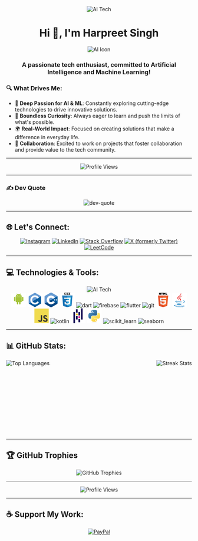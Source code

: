 <div align="center">
  <!-- Header Image as GIF -->
<!--   <img src="https://user-images.githubusercontent.com/74038190/212749447-bfb7e725-6987-49d9-ae85-2015e3e7cc41.gif" alt="AI Tech" width="90%" height="300"> -->
    <img src= "https://user-images.githubusercontent.com/74038190/212749447-bfb7e725-6987-49d9-ae85-2015e3e7cc41.gif" alt="AI Tech" width="90%" height="300" >
</div>



<h1 align="center" style="font-size: 70;">Hi 👋, I'm <strong>Harpreet Singh</strong></h1>



<div align="center">
  <!-- AI Icon -->
  <img src="https://img.icons8.com/color/48/000000/artificial-intelligence.png" alt="AI Icon"/>
  <h3 align="center">A passionate tech enthusiast, committed to Artificial Intelligence and Machine Learning!</h3>
</div>

### 🔍 What Drives Me:

- 🧠 **Deep Passion for AI & ML**: Constantly exploring cutting-edge technologies to drive innovative solutions.
- 🚀 **Boundless Curiosity**: Always eager to learn and push the limits of what's possible.
- 🌍 **Real-World Impact**: Focused on creating solutions that make a difference in everyday life.
- 🤝 **Collaboration**: Excited to work on projects that foster collaboration and provide value to the tech community.




---

<div align="center">
  <img src="https://komarev.com/ghpvc/?username=harpreet-03&color=brightgreen" alt="Profile Views" />
</div>



---



### ✍️ Dev Quote
<div align="center">
  <img src="https://quotes-github-readme.vercel.app/api?type=horizontal&theme=radical" alt="dev-quote">
</div>

---

## 🌐 Let's Connect:
<div align="center">
  <a href="https://instagram.com/itz_harpreet16"><img src="https://img.shields.io/badge/Instagram-%23E4405F.svg?logo=Instagram&logoColor=white" alt="Instagram" /></a>
  <a href="https://linkedin.com/in/harpreet16"><img src="https://img.shields.io/badge/LinkedIn-%230077B5.svg?logo=linkedin&logoColor=white" alt="LinkedIn" /></a>
  <a href="https://stackoverflow.com/users/20837096"><img src="https://img.shields.io/badge/-Stackoverflow-FE7A16?logo=stack-overflow&logoColor=white" alt="Stack Overflow" /></a>
  <a href="https://x.com/HarpreetGoraya0"><img src="https://img.shields.io/badge/X-black.svg?logo=X&logoColor=white" alt="X (formerly Twitter)" /></a>
  <a href="https://leetcode.com/itzharpreet/"><img src="https://img.shields.io/badge/LeetCode-%23FFA116.svg?logo=leetcode&logoColor=white" alt="LeetCode" /></a>
</div>

---

## 💻 Technologies & Tools:
<div align="center">
  <!-- Skills GIF Icon -->
  <img src="https://user-images.githubusercontent.com/74038190/212284087-bbe7e430-757e-4901-90bf-4cd2ce3e1852.gif" alt="AI Tech" width="80" height="80" />
  <br>
</div>
<div align="center">
 
  <img src="https://raw.githubusercontent.com/devicons/devicon/master/icons/android/android-original-wordmark.svg" alt="android" width="40" height="40"/> 
  <img src="https://raw.githubusercontent.com/devicons/devicon/master/icons/c/c-original.svg" alt="c" width="40" height="40"/> 
  <img src="https://raw.githubusercontent.com/devicons/devicon/master/icons/cplusplus/cplusplus-original.svg" alt="cplusplus" width="40" height="40"/> 
  <img src="https://raw.githubusercontent.com/devicons/devicon/master/icons/css3/css3-original-wordmark.svg" alt="css3" width="40" height="40"/> 
  <img src="https://www.vectorlogo.zone/logos/dartlang/dartlang-icon.svg" alt="dart" width="40" height="40"/> 
  <img src="https://www.vectorlogo.zone/logos/firebase/firebase-icon.svg" alt="firebase" width="40" height="40"/> 
  <img src="https://www.vectorlogo.zone/logos/flutterio/flutterio-icon.svg" alt="flutter" width="40" height="40"/> 
  <img src="https://www.vectorlogo.zone/logos/git-scm/git-scm-icon.svg" alt="git" width="40" height="40"/> 
  <img src="https://raw.githubusercontent.com/devicons/devicon/master/icons/html5/html5-original-wordmark.svg" alt="html5" width="40" height="40"/> 
  <img src="https://raw.githubusercontent.com/devicons/devicon/master/icons/java/java-original.svg" alt="java" width="40" height="40"/> 
  <img src="https://raw.githubusercontent.com/devicons/devicon/master/icons/javascript/javascript-original.svg" alt="javascript" width="40" height="40"/> 
  <img src="https://www.vectorlogo.zone/logos/kotlinlang/kotlinlang-icon.svg" alt="kotlin" width="40" height="40"/> 
  <img src="https://raw.githubusercontent.com/devicons/devicon/2ae2a900d2f041da66e950e4d48052658d850630/icons/pandas/pandas-original.svg" alt="pandas" width="40" height="40"/> 
  <img src="https://raw.githubusercontent.com/devicons/devicon/master/icons/python/python-original.svg" alt="python" width="40" height="40"/> 
  <img src="https://upload.wikimedia.org/wikipedia/commons/0/05/Scikit_learn_logo_small.svg" alt="scikit_learn" width="40" height="40"/> 
  <img src="https://seaborn.pydata.org/_images/logo-mark-lightbg.svg" alt="seaborn" width="40" height="40"/> 
</div>

---

## 📊 GitHub Stats:
<div align="center" style="display: flex; justify-content: space-between; align-items: center;">
  <img src="https://github-readme-stats.vercel.app/api/top-langs/?username=harpreet-03&hide_progress=true&theme=tokyonight" alt="Top Languages" style="height: 200px;" />
  <img src="https://github-readme-streak-stats.herokuapp.com/?user=harpreet-03&theme=tokyonight" alt="Streak Stats" style="height: 200px;" />
</div>

---

## 🏆 GitHub Trophies
<div align="center">
  <img src="https://github-profile-trophy.vercel.app/?username=harpreet-03&theme=radical&no-frame=false&no-bg=true&margin-w=4" alt="GitHub Trophies" />
</div>

---

<div align="center">
  <img src="https://komarev.com/ghpvc/?username=harpreet-03&color=brightgreen" alt="Profile Views" />
</div>

---

## ☕ Support My Work:
<div align="center">
  <a href="https://paypal.me/harpreet0316">
    <img src="https://img.shields.io/badge/PayPal-00457C?style=for-the-badge&logo=paypal&logoColor=white" alt="PayPal" />
  </a>
</div>
